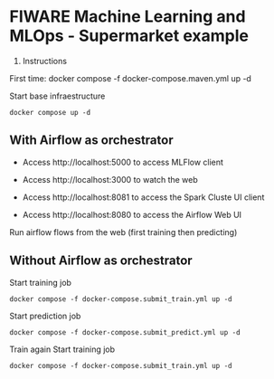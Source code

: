 # FIWARE Machine Learning and MLOps - Supermarket example

1. Instructions

First time:
docker compose -f docker-compose.maven.yml up -d

Start base infraestructure
```
docker compose up -d
```

## With Airflow as orchestrator

- Access http://localhost:5000 to access MLFlow client

- Access http://localhost:3000 to watch the web

- Access http://localhost:8081 to access the Spark Cluste UI client

- Access http://localhost:8080 to access the Airflow Web UI


Run airflow flows from the web (first training then predicting)


## Without Airflow as orchestrator


Start training job
```
docker compose -f docker-compose.submit_train.yml up -d
```

Start prediction job
```
docker compose -f docker-compose.submit_predict.yml up -d
```

Train again
Start training job
```
docker compose -f docker-compose.submit_train.yml up -d
```

